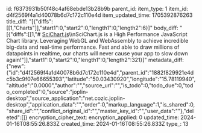 id: f6373931b50f48c4af68ebde13b28b9b
parent_id: 
item_type: 1
item_id: d4f2569f4a1d40078b6d7c172c110e4d
item_updated_time: 1705392876263
title_diff: "[{\"diffs\":[[1,\"Charts\"]],\"start1\":0,\"start2\":0,\"length1\":0,\"length2\":6}]"
body_diff: "[{\"diffs\":[[1,\"# [SciChart.js](https://www.npmjs.com/package/scichart)\\\nSciChart.js is a High Performance JavaScript Chart library. Leveraging WebGL and WebAssembly to achieve incredible big-data and real-time performance. Fast and able to draw millions of datapoints in realtime, our charts will never cause your app to slow down again!\"]],\"start1\":0,\"start2\":0,\"length1\":0,\"length2\":321}]"
metadata_diff: {"new":{"id":"d4f2569f4a1d40078b6d7c172c110e4d","parent_id":"1882f829921e4dc5b3c9f07e66655393","latitude":"50.03430920","longitude":"15.78119940","altitude":"0.0000","author":"","source_url":"","is_todo":0,"todo_due":0,"todo_completed":0,"source":"joplin-desktop","source_application":"net.cozic.joplin-desktop","application_data":"","order":0,"markup_language":1,"is_shared":0,"share_id":"","conflict_original_id":"","master_key_id":"","user_data":""},"deleted":[]}
encryption_cipher_text: 
encryption_applied: 0
updated_time: 2024-01-16T08:55:26.833Z
created_time: 2024-01-16T08:55:26.833Z
type_: 13